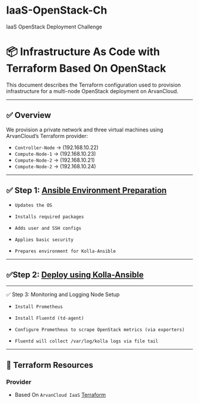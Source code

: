 # IaaS-OpenStack-Ch
IaaS OpenStack Deployment Challenge
# 📦 Infrastructure As Code with Terraform Based On OpenStack

This document describes the Terraform configuration used to provision infrastructure for a multi-node OpenStack deployment on ArvanCloud.

---

## ✅ Overview

We provision a private network and three virtual machines using ArvanCloud’s Terraform provider:

- `Controller-Node` -> (192.168.10.22)
- `Compute-Node-1` -> (192.168.10.23)
- `Compute-Node-2` -> (192.168.10.21)
- `Compute-Node-2` -> (192.168.10.24)
---
## ✅ Step 1: [Ansible Environment Preparation](https://github.com/reziolv/IaaS-OpenStack-Ch/blob/main/docs/01-Ansible.md)

- `Updates the OS`

- `Installs required packages`

- `Adds user and SSH configs`

- `Applies basic security`

- `Prepares environment for Kolla-Ansible`
---
## ✅Step 2: [Deploy using Kolla-Ansible](https://github.com/reziolv/IaaS-OpenStack-Ch/blob/main/docs/02-Kolla-Ansible.md)
---
✅ Step 3: Monitoring and Logging Node Setup

- `Install Prometheus`

- `Install Fluentd (td-agent)`

- `Configure Prometheus to scrape OpenStack metrics (via exporters)`

- `Fluentd will collect /var/log/kolla logs via file tail`
---
## 🔧 Terraform Resources

### Provider
- Based On `ArvanCloud IaaS` [Terraform](https://git.arvancloud.ir/arvancloud/iaas/terraform-provider)
